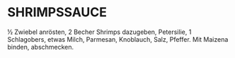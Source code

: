 # SHRIMPSSAUCE

½ Zwiebel anrösten, 2 Becher Shrimps dazugeben, Petersilie, 1
Schlagobers, etwas Milch, Parmesan, Knoblauch, Salz, Pfeffer. Mit
Maizena binden, abschmecken.

